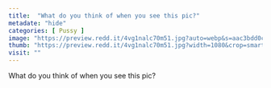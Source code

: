 ```yaml
---
title:  "What do you think of when you see this pic?"
metadate: "hide"
categories: [ Pussy ]
image: "https://preview.redd.it/4vg1nalc70m51.jpg?auto=webp&s=aac3bdd0c19f52015a5e8c74c86deeb93eced3c1"
thumb: "https://preview.redd.it/4vg1nalc70m51.jpg?width=1080&crop=smart&auto=webp&s=a563b94624c4850a69f3a59fc6cc9ea0967c5439"
visit: ""
---
```

What do you think of when you see this pic?

